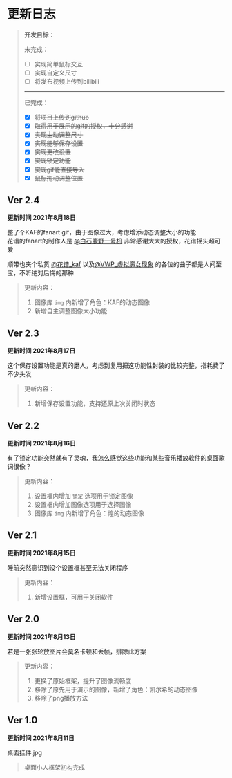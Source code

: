 # **更新日志**

> **开发目标**：
>
> 未完成：
> - [ ] 实现简单鼠标交互
> - [ ] 实现自定义尺寸
> - [ ] 将发布视频上传到bilibili
> ---
> 已完成：
> - [x] ~~将项目上传到github~~
> - [x] ~~取得用于展示的gif的授权，十分感谢~~
> - [x] ~~实现主动调整尺寸~~
> - [x] ~~实现能够保存设置~~
> - [x] ~~实现更改设置~~
> - [x] ~~实现锁定功能~~
> - [x] ~~实现gif能直接导入~~
> - [x] ~~鼠标拖动调整位置~~
>

## Ver 2.4

**更新时间 2021年8月18日**

整了个KAF的fanart gif，由于图像过大，考虑增添动态调整大小的功能<br>
花谱的fanart的制作人是 [@白石鹿野一号机](https://space.bilibili.com/2495250) 非常感谢大大的授权，花谱摇头超可爱

顺带也夹个私货 [@花谱_kaf](https://space.bilibili.com/488970166) 以及[@VWP_虚拟魔女现象](https://space.bilibili.com/1636327445/)
的各位的曲子都是人间至宝，不听绝对后悔的那种


> 更新内容：
>
> 1. 图像库 `img` 内新增了角色：KAF的动态图像
> 2. 新增自主调整图像大小功能

## Ver 2.3

**更新时间 2021年8月17日**

这个保存设置功能是真的磨人，考虑到复用把这功能性封装的比较完整，指耗费了不少头发

> 更新内容：
>
> 1. 新增保存设置功能，支持还原上次关闭时状态

## Ver 2.2

**更新时间 2021年8月16日**

有了锁定功能突然就有了灵魂，我怎么感觉这些功能和某些音乐播放软件的桌面歌词很像？

> 更新内容：
>
> 1. 设置框内增加 `锁定` 选项用于锁定图像
> 2. 设置框内增加图像选项用于选择图像
> 3. 图像库 `img` 内新增了角色：煌的动态图像

## Ver 2.1

**更新时间 2021年8月15日**

睡前突然意识到没个设置框甚至无法关闭程序

> 更新内容：
>
> 1. 新增设置框，可用于关闭软件

## Ver 2.0

**更新时间 2021年8月13日**

若是一张张轮放图片会莫名卡顿和丢帧，排除此方案

> 更新内容：
>
> 1. 更换了原始框架，提升了图像流畅度
> 2. 移除了原先用于演示的图像，新增了角色：凯尔希的动态图像
> 3. 移除了png播放方法

## Ver 1.0

**更新时间 2021年8月11日**

桌面挂件.jpg

> 桌面小人框架初构完成
